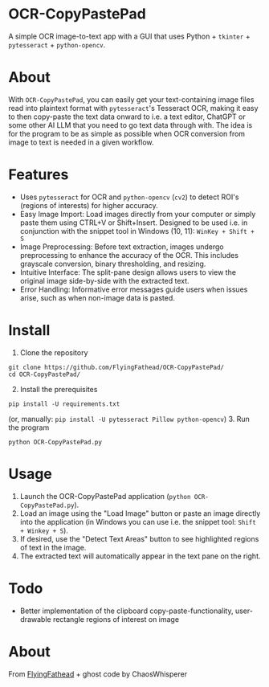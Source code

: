 # OCR-CopyPastePad
A simple OCR image-to-text app with a GUI that uses Python + `tkinter` + `pytesseract` + `python-opencv`.

# About
With `OCR-CopyPastePad`, you can easily get your text-containing image files read into plaintext format with `pytesseract`'s Tesseract OCR, making it easy to then copy-paste the text data onward to i.e. a text editor, ChatGPT or some other AI LLM that you need to go text data through with. The idea is for the program to be as simple as possible when OCR conversion from image to text is needed in a given workflow.

# Features

- Uses `pytesseract` for OCR and `python-opencv` (`cv2`) to detect ROI's (regions of interests) for higher accuracy.
- Easy Image Import: Load images directly from your computer or simply paste them using CTRL+V or Shift+Insert. Designed to be used i.e. in conjunction with the snippet tool in Windows (10, 11): `WinKey + Shift + S`
- Image Preprocessing: Before text extraction, images undergo preprocessing to enhance the accuracy of the OCR. This includes grayscale conversion, binary thresholding, and resizing.
- Intuitive Interface: The split-pane design allows users to view the original image side-by-side with the extracted text.
- Error Handling: Informative error messages guide users when issues arise, such as when non-image data is pasted.

# Install
1. Clone the repository
```
git clone https://github.com/FlyingFathead/OCR-CopyPastePad/
cd OCR-CopyPastePad/
```
2. Install the prerequisites
```
pip install -U requirements.txt
```
(or, manually: `pip install -U pytesseract Pillow python-opencv`)
3. Run the program
```
python OCR-CopyPastePad.py
```

# Usage
1. Launch the OCR-CopyPastePad application (`python OCR-CopyPastePad.py`).
2. Load an image using the "Load Image" button or paste an image directly into the application
(in Windows you can use i.e. the snippet tool: `Shift + Winkey + S`).
4. If desired, use the "Detect Text Areas" button to see highlighted regions of text in the image.
5. The extracted text will automatically appear in the text pane on the right.

# Todo
- Better implementation of the clipboard copy-paste-functionality, user-drawable rectangle regions of interest on image

# About
From [FlyingFathead](https://github.com/FlyingFathead/) + ghost code by ChaosWhisperer
